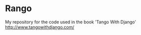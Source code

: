 Rango
=====

My repository for the code used in the book 'Tango With Django' http://www.tangowithdjango.com/
